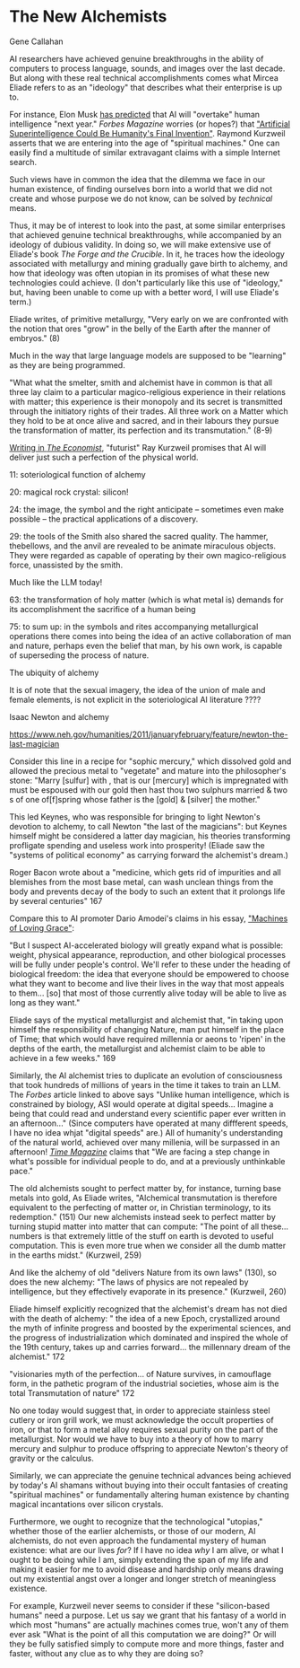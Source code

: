 # The New Alchemists

Gene Callahan

AI researchers have achieved genuine breakthroughs in the ability of computers
to process language, sounds, and images over the last decade. But along with these
real technical accomplishments comes what Mircea Eliade refers to as
an "ideology" that describes what their enterprise is up to.

For instance, Elon Musk [has
predicted](https://www.ft.com/content/027b133f-f7e3-459d-95bf-8afd815ae23d)
that AI will "overtake" human intelligence "next year." *Forbes Magazine*
worries (or hopes?) that ["Artificial Superintelligence Could Be Humanity's
Final Invention"](https://www.forbes.com/sites/bernardmarr/2024/10/31/why-artificial-superintelligence-could-be-humanitys-final-invention/).
Raymond Kurzweil asserts that we are entering into the age of "spiritual
machines." One can easily find a multitude of similar extravagant claims with a
simple Internet search.

Such views have in common the idea that the dilemma we face in our human
existence, of finding ourselves born into a world that we did not create and
whose purpose we do not know, can be solved by *technical* means.

Thus, it may be of interest to look into the past, at some similar enterprises
that achieved genuine technical breakthroughs, while accompanied by an ideology of
dubious validity. In doing so, we will make extensive use of Eliade's book *The
Forge and the Crucible*. In it, he traces how the ideology associated with
metallurgy and mining gradually gave birth to alchemy, and how that ideology
was often utopian in its promises of what these new technologies could achieve.
(I don't particularly like this use of "ideology," but, having been unable to
come up with a better word, I will use Eliade's term.)



Eliade writes, of primitive metallurgy, "Very early on we are confronted with
the notion that ores "grow" in the belly of the Earth after the manner of
embryos." (8)

Much in the way that large language models are supposed to be "learning" as
they are being programmed.



"What what the smelter, smith and alchemist have in common is that all three
lay claim to a particular magico-religious experience in their relations with
matter; this experience is their monopoly and its secret is transmitted through
the initiatory rights of their trades. All three work on a Matter which they
hold to be at once alive and sacred, and in their labours they pursue the
transformation of matter, its perfection and its transmutation." (8-9)

[Writing in *The Economist*](https://www.economist.com/by-invitation/2024/06/17/ray-kurzweil-on-how-ai-will-transform-the-physical-world),
"futurist" Ray Kurzweil promises that AI will
deliver just such a perfection of the physical world.




11: soteriological function of alchemy 

20: magical rock crystal: silicon!

24: the image, the symbol and the right anticipate – sometimes even make possible – the practical applications of a discovery.


29: the tools of the Smith also shared the sacred quality. The hammer,
thebellows, and the anvil are revealed to be animate miraculous objects. They
were regarded as capable of operating by their own magico-religious force,
unassisted by the smith.

Much like the LLM today!


63: the transformation of holy matter (which is what metal is) demands for its accomplishment the sacrifice of a human being


75: to sum up: in the symbols and rites accompanying metallurgical operations
there comes into being the idea of an active collaboration of man and nature,
perhaps even the belief that man, by his own work, is capable of superseding
the process of nature.


The ubiquity of alchemy


It is of note that the sexual imagery, the idea of the union of male and female
elements, is not explicit in the soteriological AI literature
????


Isaac Newton and alchemy

https://www.neh.gov/humanities/2011/januaryfebruary/feature/newton-the-last-magician

Consider this line in a recipe for "sophic mercury," which dissolved gold and
allowed the precious metal to "vegetate" and mature into the philosopher's
stone: "Marry [sulfur] with , that is our [mercury] which is impregnated with
must be espoused with our gold then hast thou two sulphurs married & two s of
one of[f]spring whose father is the [gold] & [silver] the mother."

This led Keynes, who was responsible for bringing to light Newton's devotion to
alchemy, to call Newton "the last of the magicians": but Keynes himself might
be considered a latter day magician, his theories transforming profligate
spending and useless work into prosperity! (Eliade saw the "systems of
political economy" as carrying forward the alchemist's dream.)

Roger Bacon wrote about a "medicine, which gets rid of impurities and all
blemishes from the most base metal, can wash unclean things from the body and
prevents decay of the body to such an extent that it prolongs life by several
centuries" 167

Compare this to AI promoter Dario Amodei's claims in his essay, ["Machines of
Loving Grace"](https://darioamodei.com/machines-of-loving-grace):

"But I suspect AI-accelerated biology will greatly expand what is possible:
weight, physical appearance, reproduction, and other biological processes will
be fully under people's control. We'll refer to these under the heading of
biological freedom: the idea that everyone should be empowered to choose what
they want to become and live their lives in the way that most appeals to
them... [so] that most of those currently alive today will be able to live as long
as they want."

Eliade says of the mystical metallurgist and alchemist that,
"in taking upon himself the responsibility of changing Nature, man put himself
in the place of Time; that which would have required millennia or aeons to
'ripen' in the depths of the earth, the metallurgist and alchemist claim to be
able to achieve in a few weeks." 169

Similarly, the AI alchemist tries to duplicate an evolution of consciousness
that took hundreds of millions of years in the time it takes to train an LLM.
The *Forbes* article linked to above says "Unlike human intelligence, which is
constrained by biology, ASI would operate at digital speeds... Imagine a being
that could read and understand every scientific paper ever written in an
afternoon..." (Since computers have operated at many diffferent speeds, I have
no idea whjat "digital speeds" are.) All of humanity's understanding of the
natural world, achieved over many millenia, will be surpassed in an afternoon!
[*Time Magazine*](https://time.com/6310115/ai-revolution-reshape-the-world/)
claims that "We are facing a step change in what's possible for
individual people to do, and at a previously unthinkable pace."



The old alchemists sought to perfect matter by, for instance, turning base metals into gold,
As Eliade writes, "Alchemical transmutation is therefore equivalent to the perfecting of matter or, in Christian
terminology, to its redemption." (151)
Our new alchemists instead
seek to perfect matter by turning stupid matter into matter that can compute:
"The point of all these... numbers is that extremely
little of the stuff on earth is devoted to useful computation. This is even more true when we consider all the dumb
matter in the earths midst." (Kurzweil, 259)

And like the alchemy of old "delivers Nature from its own laws" (130),
so does the new alchemy: "The laws of physics are not
repealed by intelligence, but they effectively evaporate in its presence." (Kurzweil, 260)


Eliade himself explicitly recognized that the alchemist's dream has not died with the
death of alchemy: " the idea of a new Epoch, crystallized around the myth of
infinite progress and boosted by the experimental sciences, and the progress of
industrialization which dominated and inspired the whole of the 19th century,
takes up and carries forward... the millennary dream of the alchemist." 172

"visionaries myth of the perfection... of Nature survives, in camouflage form,
in the pathetic program of the industrial societies, whose aim is the total
Transmutation of nature" 172



No one today would suggest that, in order to appreciate stainless steel cutlery
or iron grill work, we must acknowledge the occult properties of iron, or that
to form a metal alloy requires sexual purity on the part of the metallurgist.
Nor would we have to buy into a theory of how to marry mercury and sulphur to
produce offspring to appreciate Newton's theory of gravity or the calculus.

Similarly, we can appreciate the genuine technical advances being achieved by
today's AI shamans without buying into their occult fantasies of creating
"spiritual machines" or fundamentally altering human existence
by chanting magical incantations over silicon crystals.

Furthermore, we ought to recognize that the technological "utopias," whether
those of the earlier alchemists, or those of our modern, AI alchemists, do not
even approach the fundamental mystery of human existence: what are our lives
*for*? If I have no idea *why* I am alive, or what I ought to be doing while I
am, simply extending the span of my life and making it easier for me to avoid
disease and hardship only means drawing out my existential angst over a
longer and longer stretch of meaningless existence.

For example, Kurzweil never seems to consider if these "silicon-based humans" need a purpose.
Let us say we grant that his fantasy of a world in which most "humans" are actually
machines comes true, won't any of them ever ask "What is the point of all this computation we are doing?"
Or will they be fully satisfied simply to compute more and more things, faster and faster, without any clue as to why
they are doing so?



